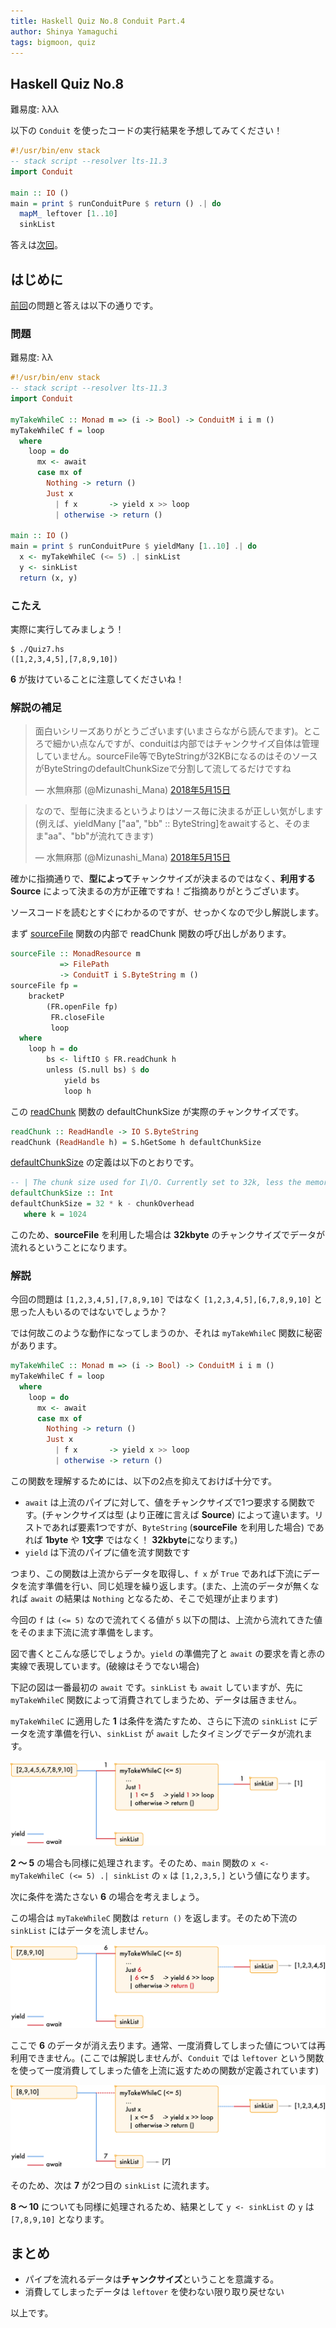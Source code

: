 ```yaml
---
title: Haskell Quiz No.8 Conduit Part.4
author: Shinya Yamaguchi
tags: bigmoon, quiz
---
```


## Haskell Quiz No.8

難易度: λλλ

以下の `Conduit` を使ったコードの実行結果を予想してみてください！

```hs
#!/usr/bin/env stack
-- stack script --resolver lts-11.3
import Conduit

main :: IO ()
main = print $ runConduitPure $ return () .| do
  mapM_ leftover [1..10]
  sinkList
```

答えは[次回](07-06-quiz-9.html)。

<!--more-->

## はじめに

[前回](./04-07-quiz-7.html)の問題と答えは以下の通りです。

### 問題

難易度: λλ

```hs
#!/usr/bin/env stack
-- stack script --resolver lts-11.3
import Conduit

myTakeWhileC :: Monad m => (i -> Bool) -> ConduitM i i m ()
myTakeWhileC f = loop
  where
    loop = do
      mx <- await
      case mx of
        Nothing -> return ()
        Just x
          | f x       -> yield x >> loop
          | otherwise -> return ()

main :: IO ()
main = print $ runConduitPure $ yieldMany [1..10] .| do
  x <- myTakeWhileC (<= 5) .| sinkList
  y <- sinkList
  return (x, y)
```

### こたえ

実際に実行してみましょう！

```shell
$ ./Quiz7.hs
([1,2,3,4,5],[7,8,9,10])
```

**6** が抜けていることに注意してくださいね！

### 解説の補足

<blockquote class="twitter-tweet" data-conversation="none" data-lang="ja"><p lang="ja" dir="ltr">面白いシリーズありがとうございます(いまさらながら読んでます)。ところで細かい点なんですが、conduitは内部ではチャンクサイズ自体は管理していません。sourceFile等でByteStringが32KBになるのはそのソースがByteStringのdefaultChunkSizeで分割して流してるだけですね</p>&mdash; 水無麻那 (@Mizunashi_Mana) <a href="https://twitter.com/Mizunashi_Mana/status/996221192208969728?ref_src=twsrc%5Etfw">2018年5月15日</a></blockquote>
<script async src="https://platform.twitter.com/widgets.js" charset="utf-8"></script>

<blockquote class="twitter-tweet" data-conversation="none" data-lang="ja"><p lang="ja" dir="ltr">なので、型毎に決まるというよりはソース毎に決まるが正しい気がします(例えば、yieldMany [&quot;aa&quot;, &quot;bb&quot; :: ByteString]をawaitすると、そのまま&quot;aa&quot;、&quot;bb&quot;が流れてきます)</p>&mdash; 水無麻那 (@Mizunashi_Mana) <a href="https://twitter.com/Mizunashi_Mana/status/996221636838735873?ref_src=twsrc%5Etfw">2018年5月15日</a></blockquote>
<script async src="https://platform.twitter.com/widgets.js" charset="utf-8"></script>

確かに指摘通りで、**型によって**チャンクサイズが決まるのではなく、**利用する Source** によって決まるの方が正確ですね！ご指摘ありがとうございます。

ソースコードを読むとすぐにわかるのですが、せっかくなので少し解説します。

まず [sourceFile](https://www.stackage.org/haddock/lts-11.9/conduit-1.3.0.2/src/Data.Conduit.Combinators.html#sourceFile) 関数の内部で readChunk 関数の呼び出しがあります。

```hs
sourceFile :: MonadResource m
           => FilePath
           -> ConduitT i S.ByteString m ()
sourceFile fp =
    bracketP
        (FR.openFile fp)
         FR.closeFile
         loop
  where
    loop h = do
        bs <- liftIO $ FR.readChunk h
        unless (S.null bs) $ do
            yield bs
            loop h
```

この [readChunk](https://www.stackage.org/haddock/lts-11.9/streaming-commons-0.1.19/src/Data.Streaming.FileRead.html#readChunk) 関数の defaultChunkSize が実際のチャンクサイズです。

```hs
readChunk :: ReadHandle -> IO S.ByteString
readChunk (ReadHandle h) = S.hGetSome h defaultChunkSize
```

[defaultChunkSize](https://github.com/haskell/bytestring/blob/master/Data/ByteString/Lazy/Internal.hs#L198) の定義は以下のとおりです。

```hs
-- | The chunk size used for I\/O. Currently set to 32k, less the memory management overhead
defaultChunkSize :: Int
defaultChunkSize = 32 * k - chunkOverhead
   where k = 1024
```

このため、**sourceFile** を利用した場合は **32kbyte** のチャンクサイズでデータが流れるということになります。

### 解説

今回の問題は `[1,2,3,4,5],[7,8,9,10]` ではなく `[1,2,3,4,5],[6,7,8,9,10]` と思った人もいるのではないでしょうか？

では何故このような動作になってしまうのか、それは `myTakeWhileC` 関数に秘密があります。

```hs
myTakeWhileC :: Monad m => (i -> Bool) -> ConduitM i i m ()
myTakeWhileC f = loop
  where
    loop = do
      mx <- await
      case mx of
        Nothing -> return ()
        Just x
          | f x       -> yield x >> loop
          | otherwise -> return ()
```

この関数を理解するためには、以下の2点を抑えておけば十分です。

- `await` は上流のパイプに対して、値をチャンクサイズで1つ要求する関数です。(チャンクサイズは型 (より正確に言えば **Source**) によって違います。リストであれば要素1つですが、`ByteString` (**sourceFile** を利用した場合) であれば **1byte** や **1文字** ではなく！ **32kbyte**になります。)
- `yield` は下流のパイプに値を流す関数です

つまり、この関数は上流からデータを取得し、`f x` が `True` であれば下流にデータを流す準備を行い、同じ処理を繰り返します。(また、上流のデータが無くなれば `await` の結果は `Nothing` となるため、そこで処理が止まります)

今回の `f` は `(<= 5)` なので流れてくる値が `5` 以下の間は、上流から流れてきた値をそのまま下流に流す準備をします。

図で書くとこんな感じでしょうか。`yield` の準備完了と `await` の要求を青と赤の実線で表現しています。(破線はそうでない場合)

下記の図は一番最初の `await` です。`sinkList` も `await` していますが、先に `myTakeWhileC` 関数によって消費されてしまうため、データは届きません。

`myTakeWhileC` に適用した **1** は条件を満たすため、さらに下流の `sinkList` にデータを流す準備を行い、`sinkList` が `await` したタイミングでデータが流れます。

<img class="no-border" src="/images/2018/04-08/quiz8-1.png">

**2 〜 5** の場合も同様に処理されます。そのため、`main` 関数の `x <- myTakeWhileC (<= 5) .| sinkList` の `x` は `[1,2,3,5,]` という値になります。

次に条件を満たさない **6** の場合を考えましょう。

この場合は `myTakeWhileC` 関数は `return ()` を返します。そのため下流の `sinkList` にはデータを流しません。

<img class="no-border" src="/images/2018/04-08/quiz8-2.png">

ここで **6** のデータが消え去ります。通常、一度消費してしまった値については再利用できません。(ここでは解説しませんが、`Conduit` では `leftover` という関数を使って一度消費してしまった値を上流に返すための関数が定義されています)

<img class="no-border" src="/images/2018/04-08/quiz8-3.png">

そのため、次は **7** が2つ目の `sinkList` に流れます。

**8 〜 10** についても同様に処理されるため、結果として `y <- sinkList` の `y` は `[7,8,9,10]` となります。

## まとめ

- パイプを流れるデータは**チャンクサイズ**ということを意識する。
- 消費してしまったデータは `leftover` を使わない限り取り戻せない

以上です。